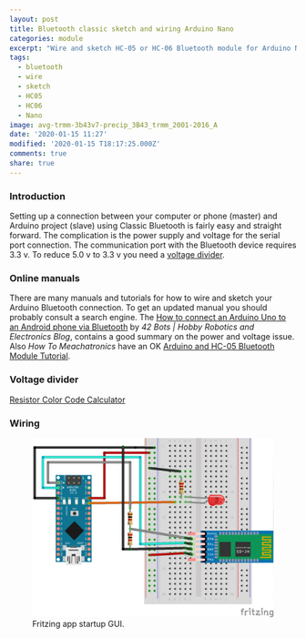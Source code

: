 ```yaml
---
layout: post
title: Bluetooth classic sketch and wiring Arduino Nano
categories: module
excerpt: "Wire and sketch HC-05 or HC-06 Bluetooth module for Arduino Nao"
tags:
  - bluetooth
  - wire
  - sketch
  - HC05
  - HC06
  - Nano
image: avg-trmm-3b43v7-precip_3B43_trmm_2001-2016_A
date: '2020-01-15 11:27'
modified: '2020-01-15 T18:17:25.000Z'
comments: true
share: true
---
```


### Introduction

Setting up a connection between your computer or phone (master) and Arduino project (slave) using Classic Bluetooth is fairly easy and straight forward. The complication is the power supply and voltage for the serial port connection. The communication port with the Bluetooth device requires 3.3 v. To reduce 5.0 v to 3.3 v you need a [voltage divider]( https://en.wikipedia.org/wiki/Voltage_divider).

### Online manuals

There are many manuals and tutorials for how to wire and sketch your Arduino Bluetooth connection. To get an updated manual you should probably consult a search engine. The [How to connect an Arduino Uno to an Android phone via Bluetooth](https://42bots.com/tutorials/how-to-connect-arduino-uno-to-android-phone-via-bluetooth/) by _42 Bots | Hobby Robotics and Electronics Blog_, contains a good summary on the power and voltage issue. Also _How To Meachatronics_ have an OK [Arduino and HC-05 Bluetooth Module Tutorial](https://howtomechatronics.com/tutorials/arduino/arduino-and-hc-05-bluetooth-module-tutorial/).

### Voltage divider

[Resistor Color Code Calculator](https://www.digikey.com/en/resources/conversion-calculators/conversion-calculator-resistor-color-code-4-band)

### Wiring

<figure>
<img src="../../images/fritzing-nano-HC05_01.png">
<figcaption> Fritzing app startup GUI.</figcaption>
</figure>
